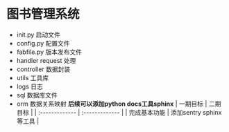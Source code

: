 # 图书管理系统
* init.py 启动文件
* config.py 配置文件
* fabfile.py 版本发布文件
* handler request 处理
* controller 数据封装
* utils 工具库
* logs 日志
* sql 数据库文件
* orm 数据关系映射
**后续可以添加python docs工具sphinx**
| 一期目标        | 二期目标     |
| :------------- | :------------- |
| 完成基本功能     | 添加sentry sphinx等工具 |
